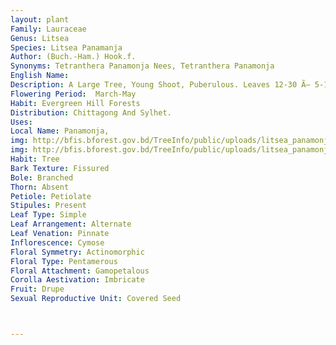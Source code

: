 ```yaml
---
layout: plant
Family: Lauraceae
Genus: Litsea
Species: Litsea Panamanja
Author: (Buch.-Ham.) Hook.f.
Synonyms: Tetranthera Panamonja Nees, Tetranthera Panamonja 
English Name: 
Description: A Large Tree, Young Shoot, Puberulous. Leaves 12-30 Ã— 5-10 Cm, Oblong Or Lanceolate, Apex Acuminate, Base Cuneate Or Acute, Coriaceous, Glabrous Above, Pubescent Or Glabrescent Beneath, Lateral Nerves 10-12 On Either Half, Petioles 1.2-2.5 Cm Long. Male Inflorescence Umbels In Long Racemes, 12-18 Cm Long, Tomentose, Slender, Drooping, 6-flowered, 0.4-0.6 Cm Across, Bracts 4, Coriaceous, Concave, Subequal. Perianth Tube Funnel-shaped, Segments 6, Oblong. Stamens Hirsute At The Base. Female Inflorescence Umbels In Short Racemes, Stigmas Dilated. Fruits Globose, Broader Than Long, Almost Didymous, 2-seeded, Seated On An Entire Small Cap-like Expansion Of The Perianth Base.
Flowering Period:  March-May
Habit: Evergreen Hill Forests
Distribution: Chittagong And Sylhet.
Uses: 
Local Name: Panamonja, 
img: http://bfis.bforest.gov.bd/TreeInfo/public/uploads/litsea_panamonja.jpg
img: http://bfis.bforest.gov.bd/TreeInfo/public/uploads/litsea_panamonja1.jpg
Habit: Tree
Bark Texture: Fissured
Bole: Branched
Thorn: Absent
Petiole: Petiolate
Stipules: Present
Leaf Type: Simple
Leaf Arrangement: Alternate
Leaf Venation: Pinnate
Inflorescence: Cymose
Floral Symmetry: Actinomorphic
Floral Type: Pentamerous
Floral Attachment: Gamopetalous
Corolla Aestivation: Imbricate
Fruit: Drupe
Sexual Reproductive Unit: Covered Seed



---
```


